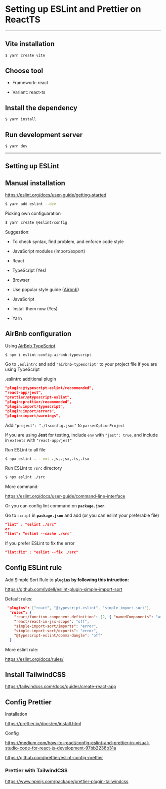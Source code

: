 # Setting up ESLint and Prettier on ReactTS

---

## Vite installation

```bash
$ yarn create vite
```

## Choose tool

- Framework: react

- Variant: react-ts

## Install the dependency

```bash
$ yarn install
```

## Run development server

```bash
$ yarn dev
```

---

## Setting up ESLint

## Manual installation

<https://eslint.org/docs/user-guide/getting-started>

```bash
$ yarn add eslint --dev
```

Picking own configuaration

```bash
$ yarn create @eslint/config
```

Suggestion:

- To check syntax, find problem, and enforce code style

- JavaScript modules (import/export)

- React

- TypeScript (Yes)

- Browser

- Use popular style guide ([Airbnb](https://github.com/airbnb/javascript))

- JavaScript

- Install them now (Yes)

- Yarn

## AirBnb configuration

Using [AirBnb TypeScript](https://www.npmjs.com/package/eslint-config-airbnb-typescript)&#x20;

```bash
$ npm i eslint-config-airbnb-typescript
```

Go to `.eslintrc` and add `'airbnb-typescript'` to your project file if you are using TypeScript

.eslintrc additional plugin

```json
"plugin:@typescript-eslint/recommended",
"react-app/jest",
"prettier/@typescript-eslint",
"plugin:prettier/recommended",
"plugin:import/typescript",
"plugin:import/errors",
"plugin:import/warnings",
```

Add `"project": "./tsconfig.json"` to `parserOptionProject`

If you are using **Jest** for testing, include `env` with `"jest": true`, and include in `extents` with `"react-app/jest"`

Run ESLint to all file

```bash
$ npx eslint . --ext .js,.jsx,.ts,.tsx
```

Run ESLint to `/src` directory

```bash
$ npx eslint ./src
```

More command:&#x20;

<https://eslint.org/docs/user-guide/command-line-interface>

Or you can config lint command on **`package.json`**

Go to `script` in **`package.json`** and add (or you can eslint your preferable file)&#x20;

```json
"lint" : "eslint ./src"
or
"lint": "eslint --cache ./src"
```

If you prefer ESLint to fix the error

```json
"lint:fix" : "eslint --fix ./src"
```

## Config ESLint rule

Add Simple Sort Rule to **`plugins` by following this intruction:**

<https://github.com/lydell/eslint-plugin-simple-import-sort>

Default rules:

```json
 "plugins": ["react", "@typescript-eslint", "simple-import-sort"],
  "rules": {
    "react/function-component-definition": [2, { "namedComponents": "arrow-function" }],
    "react/react-in-jsx-scope": "off",
    "simple-import-sort/imports": "error",
    "simple-import-sort/exports": "error",
    "@typescript-eslint/comma-dangle": "off"
  }
```

More eslint rule:&#x20;

<https://eslint.org/docs/rules/>

## Install TailwindCSS

<https://tailwindcss.com/docs/guides/create-react-app>

## Config Prettier

Installation

<https://prettier.io/docs/en/install.html>

Config

<https://medium.com/how-to-react/config-eslint-and-prettier-in-visual-studio-code-for-react-js-development-97bb2236b31a>

<https://github.com/prettier/eslint-config-prettier>

### Prettier with TailwindCSS

<https://www.npmjs.com/package/prettier-plugin-tailwindcss>
